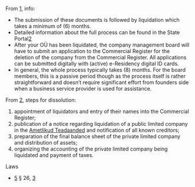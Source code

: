 From [1], info:
- The submission of these documents is followed by liquidation which takes a minimum of (6) months. 
- Detailed information about the full process can be found in the State Portal[2]
- After your OÜ has been liquidated, the company management board will have to submit an application to the Commercial Register for the deletion of the company from the Commercial Register. All applications can be submitted digitally with (active) e-Residency digital ID cards.
- In general, the whole process typically takes (8) months. For the board members, this is a passive period though as the process itself is rather straightforward and doesn’t require significant effort from founders side when a business service provider is used for assistance. 


From [2], steps for dissolution:
1. appointment of liquidators and entry of their names into the Commercial Register;
2. publication of a notice regarding liquidation of a public limited company in the [Ametlikud Teadaanded][4] and notification of all known creditors;
3. preparation of the final balance sheet of the private limited company and distribution of assets;
4. organizing the accounting of the private limited company being liquidated and payment of taxes.

Laws
- [5] § 26, [3]

[1]: https://learn.e-resident.gov.ee/hc/en-us/articles/360000624958-Dissolution-of-your-O%C3%9C
[2]: https://www.eesti.ee/en/doing-business/dissolving-a-company/dissolution-of-a-private-limited-company/
[3]: https://www.riigiteataja.ee/en/eli/ee/501042019010/consolide/current
[4]: https://www.ametlikudteadaanded.ee/
[5]: https://www.riigiteataja.ee/en/eli/ee/501042014003/consolide/current
